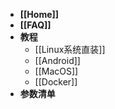 * **[[Home]]**
* **[[FAQ]]**
* **教程**
  + [[Linux系统直装]]
  + [[Android]]
  + [[MacOS]]
  + [[Docker]]
* **参数清单**

